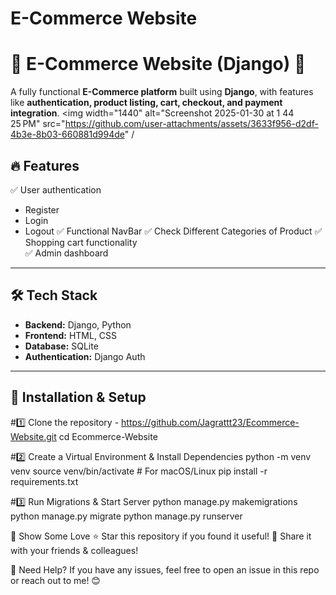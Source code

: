 # E-Commerce Website

# 🛒 E-Commerce Website (Django) 🚀

A fully functional **E-Commerce platform** built using **Django**, with features like **authentication, product listing, cart, checkout, and payment integration**.
<img width="1440" alt="Screenshot 2025-01-30 at 1 44 25 PM" src="https://github.com/user-attachments/assets/3633f956-d2df-4b3e-8b03-660881d994de" /  <!-- Add a screensho<img width="1440" alt="Screenshot 2025-01-30 at 1 44 25 PM" src="https://github.com/user-attachments/assets/5d5125b0-6397-4797-9aaf-c6bf7a0f627a" />
t here -->


## 🔥 Features

✅ User authentication 
- Register
- Login
- Logout
✅ Functional NavBar
✅ Check Different Categories of Product
✅ Shopping cart functionality   
✅ Admin dashboard  


---

## 🛠 Tech Stack
- **Backend:** Django, Python  
- **Frontend:** HTML, CSS
- **Database:** SQLite  
- **Authentication:** Django Auth  


---

## 🚀 Installation & Setup

#1️⃣ Clone the repository - https://github.com/Jagrattt23/Ecommerce-Website.git
cd Ecommerce-Website


#2️⃣ Create a Virtual Environment & Install Dependencies
python -m venv venv
source venv/bin/activate  # For macOS/Linux
pip install -r requirements.txt


#3️⃣ Run Migrations & Start Server
python manage.py makemigrations
python manage.py migrate
python manage.py runserver


🌟 Show Some Love
⭐ Star this repository if you found it useful!
📢 Share it with your friends & colleagues!


📩 Need Help?
If you have any issues, feel free to open an issue in this repo or reach out to me! 😊









